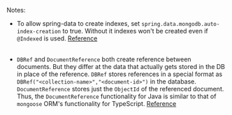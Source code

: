 Notes:

- To allow spring-data to create indexes, set `spring.data.mongodb.auto-index-creation` to true. Without it indexes won't be created even if `@Indexed` is used. [Reference](https://stackoverflow.com/questions/72259387/why-mongo-ttl-index-is-not-been-creating-via-spring-data) <br><br>

- `DBRef` and `DocumentReference` both create reference between documents. 
   But they differ at the data that actually gets stored in the DB in place of the reference.
   `DBRef` stores references in a special format as `DBRef("<collection-name>","<document-id>")` in the database. 
   `DocumentReference` stores just the `ObjectId` of the referenced document. 
   Thus, the `DocumentReference` functionality for Java is similar to that of `mongoose` ORM's functionality for TypeScript.
   [Reference](https://docs.spring.io/spring-data/mongodb/reference/mongodb/mapping/document-references.html) <br><br>


